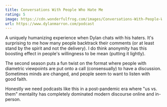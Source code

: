 ```yaml
---
title: Conversations With People Who Hate Me
rating: 5
image: https://cdn.wonderfulfrog.com/images/Conversations-With-People-Who-Hate-Me-Square-Logo.png
url: https://www.dylanmarron.com/podcast
---
```


A uniquely humanizing experience when Dylan chats with his haters. It's surprising to me how many people backtrack their comments (or at least stand by the spirit and not the delivery). I do think anonymity has this boosting effect in people's willingness to be mean (putting it lightly).

The second season puts a fun twist on the format where people with diametric viewpoints are put onto a call (consensually) to have a discussion. Sometimes minds are changed, and people seem to want to listen with good faith.

Honestly we need podcasts like this in a post-pandemic era where "us vs. them" mentality has completely dominated modern discourse online and in-person.
